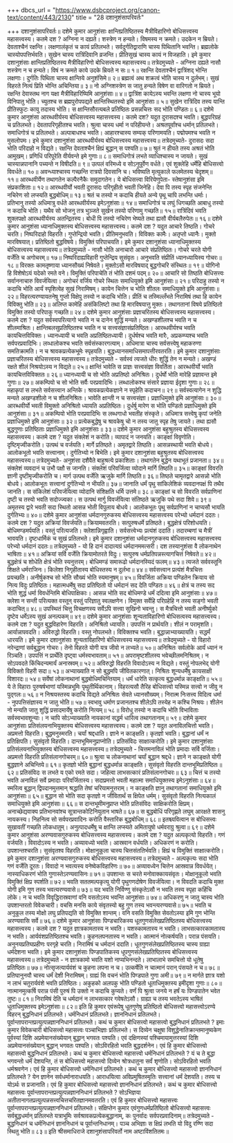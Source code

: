 +++
dbcs_url = "https://www.dsbcproject.org/canon-text/content/443/2130"
title = "28 दशानुशंसापरिवर्तः"

+++
दशानुशंसापरिवर्तः॥
दशेमे कुमार आनुशंसाः क्षान्तिप्रतिष्ठितस्य मैत्रीविहारिणो बोधिसत्त्वस्य महासत्त्वस्य।  कतमे दश ? अग्निना न दह्यते। शस्त्रेण न हन्यते। विषमस्य न क्रमते। उदकेन न म्रियते। देवताश्चैनं रक्षन्ति। लक्षणालंकृतं च कायं प्रतिलभते। सर्वदुर्गतिद्वाराणि चास्य पिथितानि भवन्ति। ब्रह्मलोके चास्योपपत्तिर्भवति। सुखेन चास्य रात्रिंदिवानि व्रजन्ति। प्रीतिसुखं चास्य कायं न विजहाति। इमे कुमार दशानुशंसाः क्षान्तिप्रतिष्ठितस्य मैत्रीविहारिणो बोधिसत्त्वस्य महासत्त्वस्य॥ 
तत्रेदमुच्यते - 
अग्निना दह्यते नासौ शस्त्रेण न च हन्यते। 
विषं न क्रमते काये उदके म्रियते न सः॥ १॥ 
रक्षन्ति देवताश्चैनं द्वात्रिंशद् भोन्ति लक्षणाः। 
दुर्गतिः पिथिता चास्य क्षान्तिये अनुशंसिमे॥ २॥ 
ब्रह्मत्वं अथ शक्रत्वं भोति चास्य न दुर्लभम्। 
सुखं विहरते नित्यं प्रिति भोन्ति अचिन्तिया॥ ३॥ 
नो अग्निशस्त्रेण स जातु हन्यते 
विषेण वा वारिगतो न म्रियते। 
रक्षन्ति देवास्तथ नाग यक्षा 
मैत्रीविहारिष्यिमि आनुशंसाः॥ ४॥ 
द्वात्रिंश कायेऽस्य भवन्ति लक्षणा 
नो चास्य भूयो विनिपातु भोति। 
च्युतश्च स ब्रह्मपुरोपपद्यते 
क्षान्तिस्थितस्यो इमि आनुशंसाः॥ ५॥ 
सुखेन रात्रिंदिव तस्य यान्ति 
प्रीतिस्फुटः कायु तदास्य भोति। 
स क्षान्तिसौरत्यबले प्रतिष्ठितः 
प्रसन्नचित्तः सद भोति पण्डितः॥ ६॥
दशेमे कुमार आनुशंसा आरब्धवीर्यस्य बोधिसत्त्वस्य महासत्त्वस्य। कतमे दश? यदुत दुरासदश्च भवति। बुद्धपरिग्रहं च प्रतिलभते। देवतापरिगृहीतश्च भवति। श्रुत्वा चास्य धर्मा न परिहीयन्ते। अश्रतपूर्वांश्च धर्मान् प्रतिलभते। समाधिगोत्रं च प्रतिलभते। अल्पाबाधश्च भवति। आहारश्चास्य सम्यक् परिणामयति। पद्मोपमश्च भवति न मुसलोपमः। इभे कुमार दशानुशंसा आरब्धवीर्यस्य बोधिसत्त्वस्य महासत्त्वस्य॥
तत्रेदमुच्यते-
दुरासदः सदा भोति परिदाहो न विद्यते। 
रक्षन्ति देवताश्चैनं क्षिप्रं बुद्धान् स पश्यति॥ ७॥ 
श्रुतं न हीयते तस्य अश्रतं भोति आमुखम्। 
प्रणिधिं परिपूरेति वीर्यवन्ते इमे गुणाः॥ ८॥ 
समाधिगोत्रं लभते व्याधिश्चास्य न जायते। 
सुखं चास्यान्नपानानि पच्यन्ते न विषीदति॥ ९॥ 
उत्पलं वरिमध्ये व सोऽनुपूर्वेण वर्धते। 
एवं शुक्लेहि धर्मेहि बोधिसत्त्वो विवर्धते॥ १०॥ 
अवन्ध्याश्चास्य गच्छन्ति रात्रयो दिवसानि च। 
भविष्यति मृत्युकाले फलमेतस्य चेदृशम्॥ ११॥ 
आरब्धवीर्येण तथागतेन 
कल्पैरनैकैः समुदागतेन। 
ये बोधिसत्त्वा विरियेणुपेता- 
स्तेषानुशंसा इमि संप्रकाशिताः॥ १२॥ 
आरब्धवीर्यो भवती दुरासदः 
परिगृहीतो भवती जिनेहि। 
देवा पि तस्य स्पृह संजनेन्ति 
नचिरेण सो लप्स्यति बुद्धबोधिम्॥ १३॥
श्रतं च तस्यो न कदाचि हीयते 
अन्ये पृथू चापि लभन्ति धर्माः। 
प्रतिभानु तस्यो अधिमात्रु वर्धते 
आरब्धवीर्यस्य इमेऽनुशंसाः॥ १४॥ 
समाधिगोत्रं च लघुं धिगच्छति 
आबाधु तस्यो न कदाचि भोति। 
यथैव सो भोजनु तत्र भुञ्जते 
सुखेन तस्यो परिणामु गच्छति॥ १५॥ 
रात्रिंदिवं भवति शुक्लपक्षो 
आरब्धवीर्यस्य अतन्द्रितस्य। 
बोधी पि तस्यो नचिरेण भेष्यते 
तथा ह्यसौ वीर्यबलैरुपेतः॥ १६॥ 
दशेमे कुमार आनुशंसा ध्यानाधिमुक्तस्य बोधिसत्त्वस्य महासत्त्वस्य। कतमे दश ? यदुत आचारे तिष्ठति। गोचरे चरति।  निष्परिदाहो विहरति। गुप्तेन्द्रियो भवति। प्रीतिमनुभवति।   विविक्तः कामैः। अतृप्तो ध्यानैः। मुक्तो मारविषयात्। प्रतिष्ठितो बुद्धविषये। विमुक्तिं परिपाचयति। इमे कुमार दशानुशंसा ध्यानाधिमुक्तस्य बोधिसत्त्वस्य महासत्त्वस्य॥ 
तत्रेदमुच्यते -
नासौ भोति अनाचारो आचारे संप्रतिष्ठितः। 
गोचरे चरते योगी वर्जेति च अगोचरम्॥ १७॥ 
निष्परिदाह्यविहारी गुप्तेन्द्रिय सुसंवृतः। 
अनुभवति संप्रीतिं ध्यानध्यायिस्य गोचरः॥ १८॥ 
विरक्तः कामतृष्णाया ध्यानसौख्यं निषेवते। 
मुक्तोऽसौ मारविषयाद् बुद्धगोचरि संस्थितः॥ १९॥
योगिनो हि विशेषोऽयं यदेको रमते वने। 
विमुक्तिं परिपाचेति तं भोति दशमं पदम्॥ २०॥ 
आचारि सो तिष्ठति  बोधिसत्त्वः 
सर्वाननाचारु विवर्जयित्वा। 
अगोचरं वर्जिय गोचरे स्थितः 
समाधियुक्ते इमि आनुशंसाः॥ २१॥ 
परिदाहु तस्यो न कदाचि भोति 
आर्यं  स्पृशित्वेह सुखं निरामिषम्। 
कायेन चित्तेन च भोति शीतलः 
समाधियुक्ते इमि आनुशंसाः॥ २२॥ 
विहरत्यरण्यायतनेषु गुप्तो 
विक्षेपु तस्यो न कदाचि भोति। 
प्रीतिं च तस्मिल्लँभते निरामिषं 
तथा हि कायेन विविक्तु भोति॥ २३॥ 
अलिप्त कामेहि असंकिलिष्टो
तथा हि मारविषयात्तु मुक्तः। 
तथागतानां विषये प्रतिष्ठितो 
विमुक्ति तस्यो परिपाकु गच्छति॥ २४॥ 
दशेमे कुमार आनुशंसाः प्रज्ञाचरितस्य बोधिसत्त्वस्य महासत्त्वस्य। कतमे दश ? यदुत सर्वस्वपरित्यागो भवति न च दानेन शुद्धिं मन्यते। अखण्डशीलश्च भवति न च शीलमाश्रितः। क्षान्तिबलसुप्रतिष्ठितश्च भवति न च सत्त्वसंज्ञासंप्रतिष्ठितः।  आरब्धवीर्यश्च भवति कायचित्तविविक्तः। ध्यानध्यायी च भवति अप्रतिष्ठितध्यायी। दुर्धर्षश्च भवति मारैः, अप्रकम्प्यश्च भवति सर्वपरप्रवादिभिः। लव्धालोकश्च भवति सर्वसंस्कारगत्याम्। अधिमात्रा चास्य सर्वसत्त्वेषु महाकरुणा समतिक्रामति। न च  श्रावकप्रत्येकभूमेः स्पृहयति। बुद्धध्यानसमाधिसमापत्तीरवतरति। इमे कुमार दशानुशंसाः प्रज्ञाचरितस्य बोधिसत्त्वस्य महासत्त्वस्य॥ 
तत्रेदमुच्यते -
सर्वस्वं त्यजते धीरः शुद्धिं तेन न मन्यते। 
अखण्डं रक्षते शीलं निश्रयोऽस्य न विद्यते॥ २५॥ 
क्षान्तिं भावेति स प्राज्ञः सत्त्वसंज्ञा विवर्तिता। 
आरब्धवीर्यो भवति कायचित्तविविक्ततः॥ २६॥ 
ध्यानध्यायी च सो भोति अप्रतिष्ठो अनिश्रितः। 
दुर्धर्षो भोति मारेहि प्रज्ञावन्त इमे गुणाः॥ २७॥ 
अकम्पियो च सो भोति सर्वैः परप्रवादिभिः। 
लब्धालोकश्च संसारे प्रज्ञाया ईदृशा गुणाः॥ २८॥ 
महाकृपां स लभते सर्वसत्त्वान अन्तिके। 
श्रावकप्रत्येकज्ञाने न स्पृहेति कदाचन॥ २९॥ 
सर्वस्वत्यागेन न शुद्धि मन्यते 
अखण्डशीलो न च शीलनिश्रितः। 
भावेति क्षान्ती न च सत्त्वसंज्ञा। 
प्रज्ञाधिमुक्ते इमि आनुशंसाः॥ ३०॥ 
आरब्धवीर्यो भवती  विमुक्तो 
अनिश्रितो ध्यायति अप्रतिष्ठितः। 
दुर्धर्षु मारेण स भोति पण्डितो 
प्रज्ञाधिमुक्ते इमि आनुशंसाः॥ ३१॥ 
अकम्पियो भोति परप्रवादिभिः 
स लब्धगाधो भवतीह संस्कृते।
अधिमात्र सत्त्वेषु कृपां जनेति 
प्रज्ञाधिमुक्ते इमि आनुशंसाः॥ ३२॥ 
प्रत्येकबुद्धेषु च श्रावकेषु चो 
न तस्य जातु स्पृह तेषु जायते। 
तथा ह्यसौ बुद्धगुणाः प्रतिष्ठिताः 
प्रज्ञाधिमुक्ते इमि आनुशंसाः॥ ३३॥ 
दशेमे कुमार आनुशंसा बहुश्रुतस्य बोधिसत्त्वस्य महासत्त्वस्य। कतमे दश ? यदुत संक्लेशं न करोति। व्यापादं न जनयति। काङ्क्षां विवृणोति। दृष्टिमृज्वीकरोति। उत्पथं च वर्जयति।  मार्गे प्रतिष्ठते। अमृतद्वारे तिष्ठति। आसन्नस्थायी भवति बोधये। आलोकभूतो भवति सत्त्वानाम्। दुर्गतिभ्यो न बिभेति। इमे कुमार दशानुशंसा बहुश्रुतस्य बोधिसत्त्वस्य महासत्त्वस्य॥
तत्रेदमुच्यते-
अनुशंसा दशैवैते बाहुश्रत्ये प्रकाशिताः। 
तथागतेन बुद्धेन यथाभूतं प्रजानता॥ ३४॥ 
संक्लेशं व्यवदानं च उभौ पक्षौ स जानति।
संक्लेशं परिवर्जित्वा व्योदाने मार्गि तिष्ठति॥ ३५॥ 
काङ्क्षां विवरति ज्ञानी दृष्टीमृज्वीकरोति च। 
मार्ग उत्पथ वर्जेति ऋजुके मार्गि तिष्ठति॥ ३६॥ 
तिष्ठते चामृतद्वारे आसन्नो भोति बोधये। 
आलोकभूतः सत्त्वानां दुर्गतिभ्यो न भीयति॥ ३७॥ 
जानाति धर्मं पृथु सांकिलेशिकं 
व्यवदानपक्षं पि तथैव जानति। 
स संकिलेशं परिवर्जयित्वा 
व्योदानि संशिक्षति धर्मि उत्तमे॥ ३८॥
काङ्क्षां च सो विवरति सर्वप्राणिनां 
दृष्टी च तस्यो भवति सदोज्ज्वका। 
स उत्पथं मार्गु विवर्जयित्वा 
संतिष्ठते ऋजुकि पथे सदा शिवे॥ ३९॥ 
अमृतस्य द्वारे भवती सदा स्थितो 
आसन्न भोती विपुलाय बोधये। 
आलोकभूतः पृथु सर्वप्राणिनां 
न चाप्यसौ भायति दुर्गतिभ्यः॥ ४०॥ 
दशेमे कुमार आनुशंसा धर्मदानगुरुकस्य बोधिसत्त्वस्य महासत्त्वस्य परेभ्यो धर्मदानं ददतः। कतमे दश ? यदुत अक्रियां विवर्जयति॥ क्रियामवतरति। सत्पुरुषधर्मे प्रतिष्ठते। बुद्धक्षेत्रं परिशोधयति। बोधिमण्डमर्पयति। वस्तुं परित्यजति। क्लेशान्निगृह्वाति। सर्वसत्त्वेभ्यः प्रत्यंशं ददाति।  तदारम्बणां च मैत्रीं भावयति। दृष्टधार्मिकं च सुखं प्रतिलभते। इमे कुमार दशानुशंसा धर्मदानगुरुकस्य बोधिसत्त्वस्य महासत्त्वस्य परेभ्यो धर्मदानं ददतः॥ 
तत्रेदमुच्यते - 
यो हि दानं दादात्यग्रं धर्मदानममत्सरी। 
दश तस्यानुशंसा वै लोकनाथेन भाषिताः॥ ४१॥ 
अक्रियां सर्वि वर्जेति क्रियामोतरते विदुः। 
सत्पुरुष धर्मप्रतिपन्नस्त्यागचित्तं निषेवते॥ ४२॥ 
बुद्धक्षेत्रं च शोधेति क्षेत्रं भोति स्यनुत्तरम्।
बोधिमण्डं समारूढो धर्मदानस्यिदं फलम्॥ ४३॥ 
त्यजते सर्ववस्तूनि  शिक्षते धर्मराजिनः। 
किलेशा निगृहीतास्य बोधिस्तस्य न दुर्लभा॥ ४४॥ 
सर्वसत्त्वान प्रत्यंशं मैत्रचित्तः प्रयच्छति। 
अनीर्षुकश्च सो भोति सौख्यं भोति स्यमानुषम्॥ ४५॥
विवर्जिता अक्रिया पण्डितेन 
क्रियाय सो नित्य विदुः प्रतिष्ठितः।
महात्मधर्मेषु सदा प्रतिष्ठितो
यो धर्मदानं सद देति पण्डितः॥ ४६॥ 
क्षेत्रं च तस्य सद भोति शुद्धं 
धर्मा विवर्धन्तिमि बोधिपाक्षिकाः। 
आसन्न भोति सद बोधिमण्डे 
धर्मं ददित्वा इमि आनुशंसाः॥ ४७॥ 
क्लेशा न सन्ती परित्यक्त वस्तून् 
वस्तुं परिज्ञातु स्वलक्षणेन। 
विमुक्त सर्वेहि परिग्रहेहि 
न तस्य सङ्गो भवती कदाचित्॥ ४८॥ 
उपस्थितं चित्तु विचक्षणस्य 
सर्वेऽपि सत्त्वा सुखिनो भवन्तु। 
स मैत्रचित्तो भवती अनीर्ष्युको 
दृष्टेव धर्मेऽस्य सुखं अनल्पकम्॥ ४९॥ 
दशेमे कुमार आनुशंसाः शून्यताविहारिणो बोधिसत्वस्य महासत्त्वस्य। कतमे दश ? यदुत बुद्धविहारेण विहरति। अनिश्रितो ध्यायति। उपपत्तिं न प्रार्थयति। शीलं न परामृशति। आर्यान्नापवदति। अविरुद्धो विहरति। वस्तु  नोपलभते। विविक्तश्च भवति। बुद्धान्नाभ्याख्यायति। सद्धर्मं धारयति। इमे कुमार दशानुशंसाः शून्यताविहारिणो बोधिसत्त्वस्य महासत्त्वस्य॥ 
तत्रेदमुच्यते - 
यो विहारो नरेन्द्राणां सर्वबुद्धान गोचरः। 
तेनो विहरते योगी यत्र जीवो न लभ्यते॥ ५०॥
अनिश्रितः सर्वलोके आर्यं ध्यानं न रिञ्चति। 
उपपत्तिं न प्रार्थेति दृष्ट्वा धर्मस्वभावताम्॥ ५१॥ 
अपरामृष्टशीलस्य भवेच्छीलमनिश्रितम्। 
न सोऽपवदते किंचिदन्यमार्यं अनास्रवम्॥ ५२॥ 
अविरुद्धो विहरति विवादोऽस्य न विद्यते। 
वस्तुं नोपलभेद् योगी विविक्तो  विहरी सदा॥ ५३॥ 
अभ्याख्याति न सो बुद्धमपि जीवितकारणात्। 
निश्रितः शून्यधर्मेषु कायसाक्षी विशारदः॥ ५४॥ 
सर्वेषां लोकनाथानां बुद्धबोधिमचिन्तियाम्। 
धर्मं धारेति सत्कृत्य बुद्धधर्मान्न काङ्क्षति॥ ५५॥ 
ये ते विहाराः पुरुषर्षभाणां 
यस्मिन्नभूमिः पृथुतीर्थिकानाम्। 
विहरत्यसौ तैरिह बोधिसत्त्वो 
यस्मिन्न सत्त्वो न जीवु न पुद्गलः॥ ५६॥ 
न निश्रयस्तस्य कदाचि विद्यते 
अनिश्रितः सेवते ध्यानसौख्यम्। 
निरात्म निःसत्त्व विदित्व धर्मा - 
नुपपत्तिसंज्ञास्य न जातु भोति॥ ५७॥ 
स्वभावु धर्माण प्रजानतश्च 
शीलेऽपि तस्येह न कश्चि निश्रयः।
शीलेन नो मन्यति जातु शुद्धिं 
प्रसादमार्येषु करोति नित्यम्॥ ५८॥ 
विरोधु तस्यो न कदाचि भोति 
विभाविताः सर्वस्वभावशून्याः। 
न चापि सोऽभ्याख्याति नायकानां 
सद्धर्म धारित्व तथागतानाम्॥ ५९॥ 
दशेमे कुमार आनुशंसाः प्रतिसंलयनाभियुक्तस्य बोधिसत्त्वस्य महासत्त्वस्य। कतमे दश ? यदुत अनाविलचित्तो भवति। अप्रमत्तो विहरति। बुद्धमनुस्मरति।  चर्यां श्रद्दधाति। ज्ञाने न काङ्क्षति।  कृतज्ञो भवति। बुद्धानां धर्मं न प्रतिक्षिपति। सुसंवृतो विहरति। दान्तभूमिमनुप्राप्नोति। प्रतिसंविदः साक्षात्करोति। इमे कुमार दशानुशंसाः प्रतिसंलयनाभियुक्तस्य बोधिसत्त्वस्य महासत्त्वस्य॥ 
तत्रेदमुच्यते - 
चित्तमनाविलं भोति प्रमादाः सर्वि वर्जिताः। 
अप्रमत्तो विहरति प्रतिसंलानगोचरम्॥ ६०॥ 
श्रुत्वा च लोकनाथानां चर्यां बुद्धान श्रद्दधे। 
ज्ञाने न काङ्क्षते योगी बुद्धज्ञाने अचिन्तिये॥ ६१॥ 
कृतज्ञो भोति  बुद्धानां बुद्धधर्मान्न काङ्क्षति। 
सुसंवृतो विहरति दान्तभूमिप्रतिष्ठितः॥ ६२॥ 
प्रतिसंविदः स लभते य एको रमते सदा। 
जहित्वा लाभसत्कारं प्रतिसंलानगोचरः॥ ६३॥ 
चित्तं च तस्यो भवति अनाविलं 
सर्वे प्रमादाः परिवर्जितास्य। 
सदाप्रमत्तो भवती महात्मा 
समाधियुक्तस्य इमेऽनुशंसाः॥ ६४॥
स्मरित्व बुद्धान् द्विपदानमुत्तमान्
श्रद्धाति तेषां चरियामनुत्तराम्। 
न काङ्क्षति ज्ञानु तथागतानां 
समाधियुक्ते  इमि आनुशंसाः॥ ६५॥ 
बुद्धान सो भोति सदा कृतज्ञो 
न जीवितार्थं स क्षिपेत धर्मम्। 
सुसंवृतो विहरति नित्यकालं 
समाधियुक्ते इमि आनुशंसाः॥ ६६॥ 
स दान्तभूमीमनुप्राप्त भोति 
प्रतिसंविदः साक्षिकरोति क्षिप्रम्। 
अनाच्छेद्यवाक्य प्रतिभानवांश्च 
सूत्रान्तकोटिनियुतान भाषते॥ ६७॥ 
स बुद्धबोधिं परिगृह्णते लघुम् 
आरक्षते शासनु नायकस्य। 
निहनित्व सो सर्वपरप्रवादिनः 
करोति वैस्तारिक बुद्धबोधिम्॥ ६८॥ 
इतश्च्यवित्वान स बोधिसत्त्वः 
सुखावतीं गच्छति लोकधातुम्। 
अनुत्पादधर्मेषु च क्षान्ति लप्स्यते 
अमितायुषो धर्मवराग्रु श्रुत्वा॥ ६९॥
दशेमे कुमार आनुशंसा अरण्यवासगुरुकस्य बोधिसत्त्वस्य महासत्त्वस्य। कतमे दश ? यदुत अल्पकृत्यो विहरति। गणं वर्जयति। विवादोऽस्य न भवति। अव्यावध्यो  भवति। आस्रवान वर्धयति। अधिकरणं न करोति। उपशान्तश्चरति। सुसंवृतश्व विहरति। मोक्षानुकूला चास्य चित्तसंततिर्भवति। क्षिप्रं च विमुक्तिं साक्षात्करोति। इमे कुमार दशानुशंसा अरण्यवासगुरुकस्य बोधिसत्त्वस्य महासत्त्वस्य॥ 
तत्रेदमुच्यते - 
अल्पकृत्यः सदा भोति गणं वर्जेति दूरतः। 
विवादो न भवत्यस्य वनेष्वेकविहारिणः॥ ७०॥ 
अव्यावध्येन चित्तेन आस्रवान्न विवर्धयेत्। 
नास्याधिकरणं भोति गुणास्तेऽरण्यवासिनः॥ ७१॥ 
उपशान्तः स चरते मनोवाक्कायसंवृतः। 
मोक्षानुकूलो भवति विमुक्तिं क्षिप्र स्पर्शति॥ ७२॥ 
भवति सततमल्पकृत्यु योगी 
पृथुगणदोषेण विवर्जयित्वा। 
न विवदति कदाचि मुक्त योगी 
इमि गुण तस्य भवत्यरण्यवासे॥ ७३॥ 
यद भवति  निर्विण्णु संस्कृतेऽसौ 
न भवति तस्य स्पृहा कहिंचि लोके। 
न च भवति विवृद्धिरास्रवाणां 
वनि  वसतोऽस्य भवन्ति आनुशंसाः॥ ७४॥ 
अधिकरणु न जातु चास्य भोति 
उपशान्तरतो विवेकचारी। 
वचसि मनसि काये संवृतस्यो 
बहु गुण तस्य भवन्त्यरण्यवासे॥ ७५॥
भवति  च अनुकूल तस्य मोक्षो 
लघु प्रतिपद्यति सो विमुक्ति शान्तम्। 
वनि वसति विमुक्ति सेवतोऽस्या 
इमि गुण भोन्ति अरण्यवासि सर्वे॥ ७६॥ 
दशेमे कुमार आनुशंसाः पिण्डचारिकस्य धूतगुणसंलेखप्रतिष्ठितस्य बोधिसत्त्वस्य  महासत्त्वस्य। कतमे दश ?  यदुत ज्ञात्रकामतास्य न भवति। यशस्कामतास्य न भवति। लाभसत्कारकामतास्य न भवति। आर्यवंशप्रतिष्ठितश्च भवति। कुहनलपनतास्य न भवति। आत्मानं नोत्कर्षयति। परान्न पंसयति। अनुनयप्रतिघप्रहीणः परगृहे चरति। निरामिषं च धर्मदानं  ददाति। धूतगुणसंलेखप्रतिष्ठितस्य चास्य ग्राह्या धर्मदेशना भवति। इमे कुमार दशानुशंसाः पिण्डपातिकस्य धूपगुणसंलेखप्रतिष्ठितस्य बोधिसत्त्वस्य महासत्त्वस्य॥ 
तत्रेदमुच्यते - 
न ज्ञात्रकामो भवति यशो नाप्यभिनन्दते। 
लाभालाभे समचित्तो यो धूतेषु प्रतिष्ठितः॥ ७७॥ 
नोत्सृजत्यार्यवंशं च कुहना लपना न च। 
उत्कर्षेति न चात्मानं परान् पंसयते न च॥ ७८॥ 
प्रतिघानुनयौ चास्य धर्मं देशी निरामिषम्। 
ग्राह्यं सि वचनं भोति पिण्डपाते गुणा अमी॥ ७९॥ 
न मार्गते ज्ञात्र यशो न लाभं 
चतुरार्यवंशे भवति प्रतिष्ठितः। 
अकुहको अलपकु भोति पण्डितो 
धूताधिमुक्तस्य इमीदृशा गुणाः॥ ८०॥ 
नात्मानमुत्कर्षि परान्न पंसी 
पुरुषं पि उक्तो न कदाचि कुप्यते। 
वर्णं पि श्रुत्वा जनये न हर्षं 
यः पिण्डपातेन भवेत तुष्टः॥ ८१॥
निरामिषं देति च धर्मदानं 
न लाभसत्कार गवेषतेऽसौ।
ग्राह्या च तस्य भवतेऽस्य भाषितं 
धूताधिमुक्तस्य इमेऽनुशंसाः॥ ८२॥ 
इति हि कुमार एवंरूपेषु धूतगुणेषु प्रतिष्ठितो बोधिसत्त्वो  महासत्त्वोऽरण्ये विहरन् बुद्धनिधानं प्रतिलभते। धर्मनिधानं प्रतिलभते। ज्ञाननिधानं प्रतिलभते। पूर्वान्तापरान्तप्रत्युत्पन्नज्ञाननिधानं प्रतिलभते। कथं च कुमार बोधिसत्त्वो  महासत्त्वो बुद्धनिधानं प्रतिलभते ? इमाः कुमार विवेकचारी बोधिसत्त्वो महासत्त्वः पञ्चाभिज्ञाः प्रतिलभते। स दिव्येन चक्षुषा विशुद्धेनातिक्रान्तमानुष्यकेण पूर्वस्यां दिशि अप्रमेयानसंख्येयान् बुद्धान् भगवतः पश्यति। एवं दक्षिणस्यां पश्चिमायामुत्तरस्यां दिशि अप्रमेयानसंख्येयान् बुद्धान् भगवतः पश्यति। सोऽविरहितो भवति बुद्धदर्शनेन। एवं हि कुमार बोधिसत्त्वो  महासत्त्वो बुद्धनिधानं प्रतिलभते। कथं च कुमार बोधिसत्त्वो महासत्त्वो धर्मनिधानं प्रतिलभते ? यं च ते बुद्धा भगवन्तो धर्मं देशयन्ति, तं स बोधिसत्त्वो महासत्त्वो दिव्येन श्रोत्रधातुना सर्वं शृणोति। सोऽविरहितो भवति धर्मश्रवणेन। एवं हि कुमार बोधिसत्त्वो धर्मनिधानं प्रतिलभते। कथं च कुमार बोधिसत्त्वो महासत्त्वो ज्ञाननिधानं प्रतिलभते ? येन ज्ञानेन सर्वधर्मानाराधयति। आराधयित्वा अविप्रमुषितस्मृतिः सत्त्वानां धर्मं देशयति। तस्य च योऽर्थः स प्रजानाति। एवं हि कुमार बोधिसत्त्वो महासत्त्वो ज्ञाननिधानं प्रतिलभते। कथं च कुमार बोधिसत्त्वो महासत्त्वः पूर्वान्तापरान्तप्रत्युत्पन्नज्ञाननिधानं प्रतिलभते ? सोऽभिज्ञया अतीतानागतप्रत्युत्पन्नसत्त्वचित्तचरितज्ञानमवतरति। एवं हि कुमार बोधिसत्त्वो महासत्त्वः पूर्वान्तापरान्तप्रत्युत्पन्नज्ञाननिधानं प्रतिलभते। संक्षिप्तेन कुमार एवंगुणधर्मप्रतिष्ठितो बोधिसत्त्वो महासत्त्वः सर्वबुद्धधर्मान् प्रतिलभते यत्राभूमिः सर्वश्रावकप्रत्येकबुद्धानाम्, कः पुनर्वादः सर्वपरप्रवादिनाम्॥ 
तत्रेदमुच्यते - 
बुद्धनिधानं च धर्मनिधानं 
ज्ञाननिधानं च पूर्वान्तनिधानम्। 
पञ्च अभिज्ञाः स क्षिप्रं लभति 
यो विदु रण्णि सदा स्थितु भोति॥ ८३॥
इति श्रीसमाधिराजे दशानुशंसापरिवर्तो नाम अष्टाविंशतितमः॥
